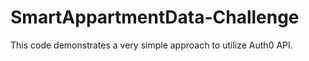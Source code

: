 # SmartAppartmentData-Challenge
This code demonstrates a very simple approach to utilize Auth0 API.
